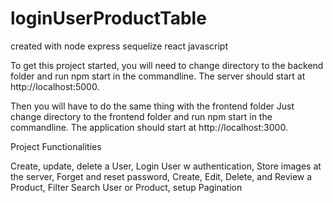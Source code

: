 # loginUserProductTable
created with node express sequelize react javascript

To get this project started, 
you will need to change directory to the backend folder 
and run npm start in the commandline. 
The server should start at http://localhost:5000.

Then you will have to do the same thing with the frontend folder
Just change directory to the frontend folder 
and run npm start in the commandline.
The application should start at http://localhost:3000.



Project Functionalities

Create, update, delete a User,
Login User w authentication,
Store images at the server,
Forget and reset password,
Create, Edit, Delete, and Review a Product,
Filter Search User or Product,
setup Pagination
